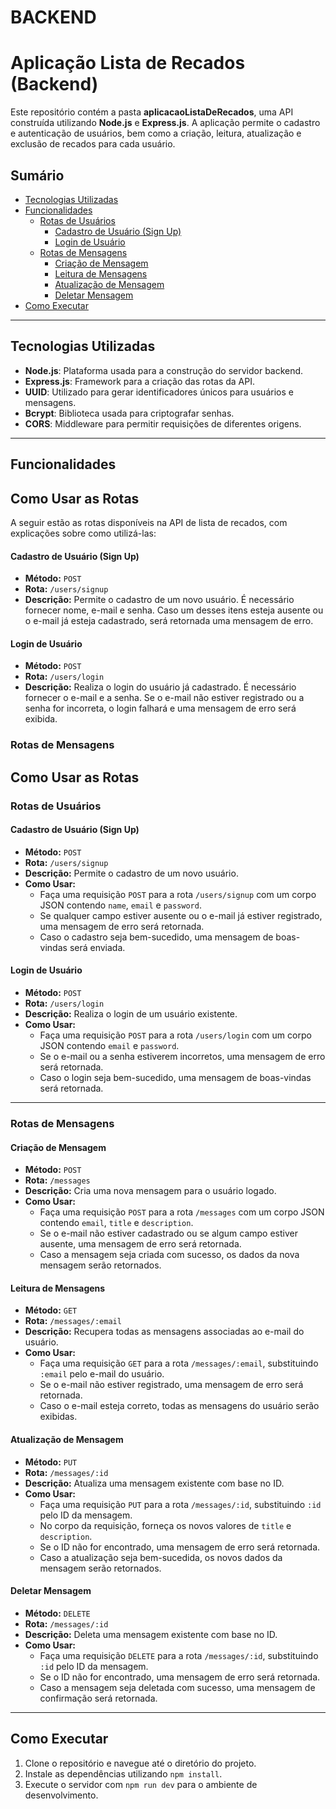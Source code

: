 # BACKEND

# Aplicação Lista de Recados (Backend)

Este repositório contém a pasta **aplicacaoListaDeRecados**, uma API construída utilizando **Node.js** e **Express.js**. A aplicação permite o cadastro e autenticação de usuários, bem como a criação, leitura, atualização e exclusão de recados para cada usuário.

## Sumário
- [Tecnologias Utilizadas](#tecnologias-utilizadas)
- [Funcionalidades](#funcionalidades)
  - [Rotas de Usuários](#rotas-de-usuários)
    - [Cadastro de Usuário (Sign Up)](#cadastro-de-usuário-sign-up)
    - [Login de Usuário](#login-de-usuário)
  - [Rotas de Mensagens](#rotas-de-mensagens)
    - [Criação de Mensagem](#criação-de-mensagem)
    - [Leitura de Mensagens](#leitura-de-mensagens)
    - [Atualização de Mensagem](#atualização-de-mensagem)
    - [Deletar Mensagem](#deletar-mensagem)
- [Como Executar](#como-executar)

---

## Tecnologias Utilizadas

- **Node.js**: Plataforma usada para a construção do servidor backend.
- **Express.js**: Framework para a criação das rotas da API.
- **UUID**: Utilizado para gerar identificadores únicos para usuários e mensagens.
- **Bcrypt**: Biblioteca usada para criptografar senhas.
- **CORS**: Middleware para permitir requisições de diferentes origens.

---

## Funcionalidades

## Como Usar as Rotas

A seguir estão as rotas disponíveis na API de lista de recados, com explicações sobre como utilizá-las:

#### Cadastro de Usuário (Sign Up)

- **Método:** `POST`
- **Rota:** `/users/signup`
- **Descrição:** Permite o cadastro de um novo usuário. É necessário fornecer nome, e-mail e senha. Caso um desses itens esteja ausente ou o e-mail já esteja cadastrado, será retornada uma mensagem de erro.

#### Login de Usuário

- **Método:** `POST`
- **Rota:** `/users/login`
- **Descrição:** Realiza o login do usuário já cadastrado. É necessário fornecer o e-mail e a senha. Se o e-mail não estiver registrado ou a senha for incorreta, o login falhará e uma mensagem de erro será exibida.

### Rotas de Mensagens

## Como Usar as Rotas

### Rotas de Usuários

#### Cadastro de Usuário (Sign Up)

- **Método:** `POST`
- **Rota:** `/users/signup`
- **Descrição:** Permite o cadastro de um novo usuário.
- **Como Usar:**
  - Faça uma requisição `POST` para a rota `/users/signup` com um corpo JSON contendo `name`, `email` e `password`.
  - Se qualquer campo estiver ausente ou o e-mail já estiver registrado, uma mensagem de erro será retornada.
  - Caso o cadastro seja bem-sucedido, uma mensagem de boas-vindas será enviada.

#### Login de Usuário

- **Método:** `POST`
- **Rota:** `/users/login`
- **Descrição:** Realiza o login de um usuário existente.
- **Como Usar:**
  - Faça uma requisição `POST` para a rota `/users/login` com um corpo JSON contendo `email` e `password`.
  - Se o e-mail ou a senha estiverem incorretos, uma mensagem de erro será retornada.
  - Caso o login seja bem-sucedido, uma mensagem de boas-vindas será retornada.

---

### Rotas de Mensagens

#### Criação de Mensagem

- **Método:** `POST`
- **Rota:** `/messages`
- **Descrição:** Cria uma nova mensagem para o usuário logado.
- **Como Usar:**
  - Faça uma requisição `POST` para a rota `/messages` com um corpo JSON contendo `email`, `title` e `description`.
  - Se o e-mail não estiver cadastrado ou se algum campo estiver ausente, uma mensagem de erro será retornada.
  - Caso a mensagem seja criada com sucesso, os dados da nova mensagem serão retornados.

#### Leitura de Mensagens

- **Método:** `GET`
- **Rota:** `/messages/:email`
- **Descrição:** Recupera todas as mensagens associadas ao e-mail do usuário.
- **Como Usar:**
  - Faça uma requisição `GET` para a rota `/messages/:email`, substituindo `:email` pelo e-mail do usuário.
  - Se o e-mail não estiver registrado, uma mensagem de erro será retornada.
  - Caso o e-mail esteja correto, todas as mensagens do usuário serão exibidas.

#### Atualização de Mensagem

- **Método:** `PUT`
- **Rota:** `/messages/:id`
- **Descrição:** Atualiza uma mensagem existente com base no ID.
- **Como Usar:**
  - Faça uma requisição `PUT` para a rota `/messages/:id`, substituindo `:id` pelo ID da mensagem.
  - No corpo da requisição, forneça os novos valores de `title` e `description`.
  - Se o ID não for encontrado, uma mensagem de erro será retornada.
  - Caso a atualização seja bem-sucedida, os novos dados da mensagem serão retornados.

#### Deletar Mensagem

- **Método:** `DELETE`
- **Rota:** `/messages/:id`
- **Descrição:** Deleta uma mensagem existente com base no ID.
- **Como Usar:**
  - Faça uma requisição `DELETE` para a rota `/messages/:id`, substituindo `:id` pelo ID da mensagem.
  - Se o ID não for encontrado, uma mensagem de erro será retornada.
  - Caso a mensagem seja deletada com sucesso, uma mensagem de confirmação será retornada.

---


## Como Executar

1. Clone o repositório e navegue até o diretório do projeto.
2. Instale as dependências utilizando `npm install`.
3. Execute o servidor com `npm run dev` para o ambiente de desenvolvimento.
